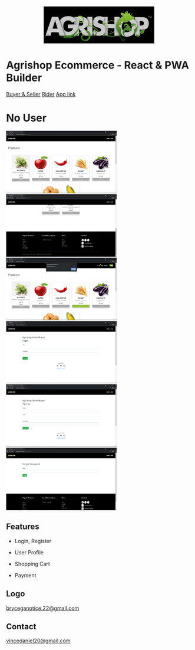 
<p align="center"> 
<img src="images/logo.jpg" width="300">
</p>

# Agrishop Ecommerce - React & PWA Builder


[Buyer & Seller](https://agrishop.netlify.app)
[Rider](https://rideragrishop.netlify.app)
[App link](https://drive.google.com/drive/u/0/folders/1ayIYqSHCdaUOlVwpVmQEMRb5jOnGD3Od)

# No User
<img src="images/nohomeuser.png" width="300"> <img src="images/nohomeuser1.png" width="300" > <img src="images/homeuseralert.png" width="300">
<img src="images/login.png" width="300"> <img src="images/register.png" width="300"> <img src="images/forgotpassword.png" width="300">



## Features
- Login, Register 

- User Profile

- Shopping Cart

- Payment

## Logo
bryceganotice.22@gmail.com

## Contact
vincedaniel20@gmail.com

